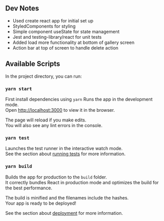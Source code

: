 ## Dev Notes

- Used create react app for initial set up 
- StyledComponents for styling 
- Simple component useState for state management
- Jest and testing-library/react for unit tests
- Added load more functionality at bottom of gallery screen
- Action bar at top of screen to handle delete action

## Available Scripts

In the project directory, you can run:

### `yarn start`

First install dependencies using `yarn`
Runs the app in the development mode.\
Open [http://localhost:3000](http://localhost:3000) to view it in the browser.

The page will reload if you make edits.\
You will also see any lint errors in the console.

### `yarn test`

Launches the test runner in the interactive watch mode.\
See the section about [running tests](https://facebook.github.io/create-react-app/docs/running-tests) for more information.

### `yarn build`

Builds the app for production to the `build` folder.\
It correctly bundles React in production mode and optimizes the build for the best performance.

The build is minified and the filenames include the hashes.\
Your app is ready to be deployed!

See the section about [deployment](https://facebook.github.io/create-react-app/docs/deployment) for more information.

